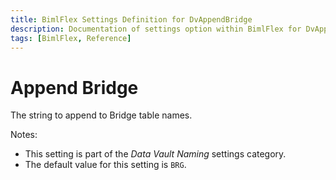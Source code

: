 ```yaml
---
title: BimlFlex Settings Definition for DvAppendBridge
description: Documentation of settings option within BimlFlex for DvAppendBridge
tags: [BimlFlex, Reference]
---
```


# Append Bridge

The string to append to Bridge table names.

Notes:

* This setting is part of the *Data Vault Naming* settings category.
* The default value for this setting is `BRG`.
